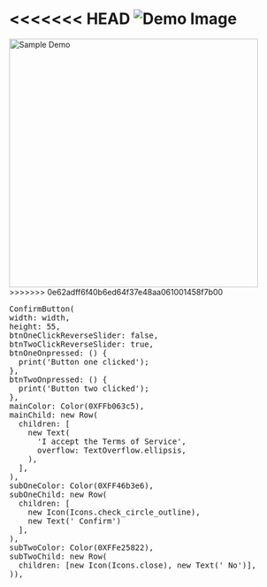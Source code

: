 <<<<<<< HEAD
<img src="https://github.com/ashanftw/slider_confirm_button/raw/master/untitled.gif" alt="Demo Image" style="max-width:50%;">
=======
<img src="https://github.com/ashanftw/slider_confirm_button/raw/master/untitled.gif" alt="Sample Demo" style="width:450px;">
>>>>>>> 0e62adff6f40b6ed64f37e48aa061001458f7b00
<pre>
ConfirmButton(
width: width,
height: 55,
btnOneClickReverseSlider: false,
btnTwoClickReverseSlider: true,
btnOneOnpressed: () {
  print('Button one clicked');
},
btnTwoOnpressed: () {
  print('Button two clicked');
},
mainColor: Color(0XFFb063c5),
mainChild: new Row(
  children: <Widget>[
    new Text(
      'I accept the Terms of Service',
      overflow: TextOverflow.ellipsis,
    ),
  ],
),
subOneColor: Color(0XFF46b3e6),
subOneChild: new Row(
  children: <Widget>[
    new Icon(Icons.check_circle_outline),
    new Text(' Confirm')
  ],
),
subTwoColor: Color(0XFFe25822),
subTwoChild: new Row(
  children: <Widget>[new Icon(Icons.close), new Text(' No')],
)),
</pre>
